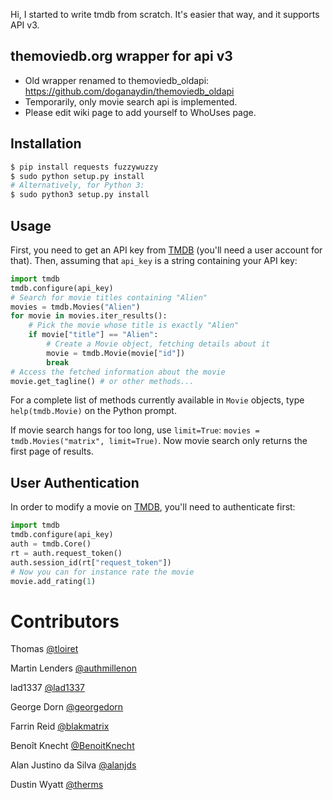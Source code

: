 Hi, I started to write tmdb from scratch. It's easier that way, and it supports
API v3.

themoviedb.org wrapper for api v3
---------------------------------

- Old wrapper renamed to themoviedb_oldapi:
  https://github.com/doganaydin/themoviedb_oldapi
- Temporarily, only movie search api is implemented.
- Please edit wiki page to add yourself to WhoUses page.

Installation
------------

```bash
$ pip install requests fuzzywuzzy
$ sudo python setup.py install
# Alternatively, for Python 3:
$ sudo python3 setup.py install
```

Usage
-----

First, you need to get an API key from [TMDB](http://www.themoviedb.org/)
(you'll need a user account for that). Then, assuming that `api_key` is a
string containing your API key:

```python
import tmdb
tmdb.configure(api_key)
# Search for movie titles containing "Alien"
movies = tmdb.Movies("Alien")
for movie in movies.iter_results():
    # Pick the movie whose title is exactly "Alien"
    if movie["title"] == "Alien":
        # Create a Movie object, fetching details about it
        movie = tmdb.Movie(movie["id"])
        break
# Access the fetched information about the movie
movie.get_tagline() # or other methods...
```

For a complete list of methods currently available in `Movie` objects, type
`help(tmdb.Movie)` on the Python prompt.

If movie search hangs for too long, use `limit=True`:
`movies = tmdb.Movies("matrix", limit=True)`. Now movie search only returns the
first page of results.

User Authentication
-------------------

In order to modify a movie on [TMDB](http://www.themoviedb.org/), you'll need
to authenticate first:

```python
import tmdb
tmdb.configure(api_key)
auth = tmdb.Core()
rt = auth.request_token()
auth.session_id(rt["request_token"])
# Now you can for instance rate the movie
movie.add_rating(1)
```
Contributors
=============
   Thomas [@tloiret](https://github.com/authmillenon)

   Martin Lenders [@authmillenon](https://github.com/authmillenon)

   lad1337 [@lad1337](https://github.com/lad1337)

   George Dorn    [@georgedorn](https://github.com/georgedorn)
   
   Farrin Reid    [@blakmatrix](https://github.com/blakmatrix)
   
   Benoît Knecht  [@BenoitKnecht](https://github.com/BenoitKnecht)
   
   Alan Justino da Silva    [@alanjds](https://github.com/alanjds)
  
   Dustin Wyatt    [@therms](https://github.com/therms)
